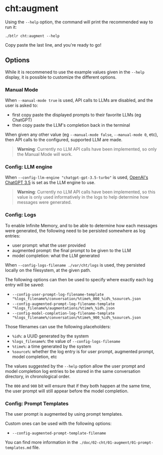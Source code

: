 # cht:augment

Using the `--help` option, the command will print the recommended way to run it:

```
./btlr cht:augment --help
```

Copy paste the last line, and you're ready to go!

## Options

While it is recommened to use the example values given in the `--help` display,
it is possible to customize the different options.

### Manual Mode

When `--manual-mode true` is used, API calls to LLMs are disabled,
and the user is asked to:

* first copy paste the displayed prompts to their favorite LLMs (eg ChatGPT)
* then copy paste the LLM's completion back in the terminal

When given any other value (eg `--manual-mode false`, `--manual-mode 0`, etc),
then API calls to the configured, supported LLM are made.

> **Warning**: Currently no LLM API calls have been implemented,
> so only the Manual Mode will work.

### Config: LLM engine

When `--config-llm-engine "chatgpt-gpt-3.5-turbo"` is used,
[OpenAI's ChatGPT 3.5](https://chat.openai.com/) is set as the LLM engine to use.

> **Warning**: Currently no LLM API calls have been implemented,
> so this value is only used informatively in the logs to help determine how
> messages were generated.

### Config: Logs

To enable Infinite Memory, and to be able to determine how each messages were
generated, the following need to be persisted somewhere as log entries:

* user prompt: what the user provided
* augmented prompt: the final prompt to be given to the LLM
* model completion: what the LLM generated

When `--config-logs-filename ./var/cht/logs` is used, they persisted locally
on the filesystem, at the given path.

The following options can then be used to specify where exactly each log entry
will be saved:

* `--config-user-prompt-log-filename-template "%logs_filename%/conversation/%time%_000_%id%_%source%.json`
* `--config-augmented-prompt-log-filename-template "%logs_filename%/augmentations/%time%_%id%.json`
* `--config-model-completion-log-filename-template "%logs_filename%/conversation/%time%_900_%id%_%source%.json`

Those filenames can use the following placeholders:

* `%id%`: a UUID generated by the system
* `%logs_filename%`: the value of `--config-logs-filename`
* `%time%`: a time generated by the system
* `%source%`: whether the log entry is for user prompt, augmented prompt, model completion, etc

The values suggested by the `--help` option allow the user prompt and model
completion log entries to be stored in the same conversation directory,
in chronological order.

The `000` and `900` bit will ensure that if they both happen at the same time,
the user prompt will still appear before the model completion.

### Config: Prompt Templates

The user prompt is augmented by using prompt templates.

Custom ones can be used with the following options:

* `--config-augmented-prompt-template-filename`

You can find more information in the
`./doc/02-cht/01-augment/01-prompt-templates.md` file.
